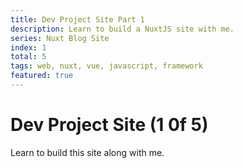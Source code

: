 ```yaml
---
title: Dev Project Site Part 1
description: Learn to build a NuxtJS site with me.
series: Nuxt Blog Site
index: 1
total: 5
tags: web, nuxt, vue, javascript, framework
featured: true
---
```


# Dev Project Site (1 0f 5)
Learn to build this site along with me.
